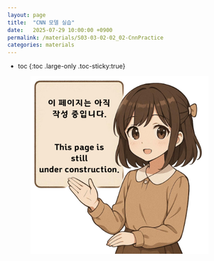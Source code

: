 ```yaml
---
layout: page
title:  "CNN 모델 실습"
date:   2025-07-29 10:00:00 +0900
permalink: /materials/S03-03-02-02_02-CnnPractice
categories: materials
---
```

* toc
{:toc .large-only .toc-sticky:true}


<div class="insert-image" style="text-align: center;">
    <img style="width: 400px;" src="/assets/img/PagePreparing.png">
</div>